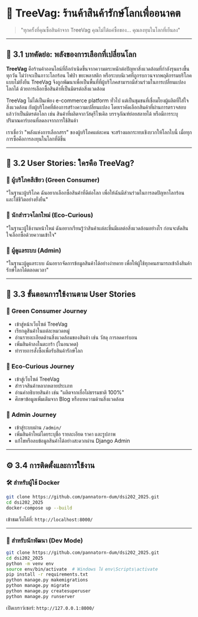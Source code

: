 # 🌱 TreeVag: ร้านค้าสินค้ารักษ์โลกเพื่ออนาคต

> "ทุกครั้งที่คุณซื้อสินค้าจาก TreeVag คุณไม่ได้แค่ซื้อของ... คุณลงทุนในโลกที่เย็นลง"

---

## 📄 3.1 บทคัดย่อ: พลังของการเลือกที่เปลี่ยนโลก

**TreeVag** คือร้านค้าออนไลน์ที่ถือกำเนิดขึ้นจากความตระหนักต่อปัญหาสิ่งแวดล้อมที่กำลังรุนแรงขึ้นทุกวัน ไม่ว่าจะเป็นภาวะโลกร้อน ไฟป่า ขยะพลาสติก หรือระบบนิเวศที่ถูกรบกวนจากพฤติกรรมบริโภคแบบไม่ยั่งยืน TreeVag จึงถูกพัฒนาเพื่อเป็นพื้นที่ที่ผู้บริโภคสามารถมีส่วนร่วมในการเปลี่ยนแปลงโลกได้ ด้วยการเลือกซื้อสินค้าที่เป็นมิตรต่อสิ่งแวดล้อม

TreeVag ไม่ได้เป็นเพียง e-commerce platform ทั่วไป แต่เป็นชุมชนที่เชื่อมโยงผู้ผลิตที่ใส่ใจสิ่งแวดล้อม กับผู้บริโภคที่ต้องการสร้างความเปลี่ยนแปลง โดยเราคัดเลือกสินค้าที่ผ่านการตรวจสอบแล้วว่าเป็นมิตรต่อโลก เช่น สินค้าที่ผลิตจากวัสดุรีไซเคิล บรรจุภัณฑ์ย่อยสลายได้ หรือมีการระบุปริมาณคาร์บอนที่ลดลงจากการใช้สินค้า

เราเชื่อว่า "พลังแห่งการเลือกสรร" ของผู้บริโภคแต่ละคน จะสร้างผลกระทบเชิงบวกให้โลกใบนี้ เมื่อทุกการซื้อคือการลงทุนในโลกที่ดีขึ้น

---

## 👤 3.2 User Stories: ใครคือ TreeVag?

### 🌿 ผู้บริโภคสีเขียว (Green Consumer)

"ในฐานะผู้บริโภค ฉันอยากเลือกซื้อสินค้าที่ดีต่อโลก เพื่อให้ฉันมีส่วนร่วมในการลดปัญหาโลกร้อน และใช้ชีวิตอย่างยั่งยืน"

### 🏡 นักสำรวจโลกใหม่ (Eco-Curious)

"ในฐานะผู้ใช้งานหน้าใหม่ ฉันอยากเรียนรู้ว่าสินค้าแต่ละชิ้นมีผลต่อสิ่งแวดล้อมอย่างไร ก่อนจะตัดสินใจเลือกซื้อด้วยความเข้าใจ"

### 🤝 ผู้ดูแลระบบ (Admin)

"ในฐานะผู้ดูแลระบบ ฉันอยากจัดการข้อมูลสินค้าได้อย่างง่ายดาย เพื่อให้ผู้ใช้ทุกคนสามารถเข้าถึงสินค้ารักษ์โลกได้ตลอดเวลา"

---

## 🔄 3.3 ขั้นตอนการใช้งานตาม User Stories

### 🧥 Green Consumer Journey

* เข้าสู่หน้าเว็บไซต์ TreeVag
* เรียกดูสินค้าในแต่ละหมวดหมู่
* อ่านรายละเอียดด้านสิ่งแวดล้อมของสินค้า เช่น วัสดุ การลดคาร์บอน
* เพิ่มสินค้าลงในตะกร้า (ในอนาคต)
* ทำรายการสั่งซื้อเพื่อรับสินค้ารักษ์โลก

### 🧐 Eco-Curious Journey

* เข้าสู่เว็บไซต์ TreeVag
* สำรวจสินค้าหลากหลายประเภท
* อ่านคำอธิบายสินค้า เช่น "ผลิตจากเยื่อไผ่ธรรมชาติ 100%"
* ศึกษาข้อมูลเพิ่มเติมจาก Blog หรือบทความด้านสิ่งแวดล้อม

### 🤖 Admin Journey

* เข้าสู่ระบบผ่าน `/admin/`
* เพิ่มสินค้าใหม่โดยระบุชื่อ รายละเอียด ราคา และรูปภาพ
* แก้ไขหรือลบข้อมูลสินค้าได้อย่างสะดวกผ่าน Django Admin

---

## ⚙️ 3.4 การติดตั้งและการใช้งาน

### 🛠️ สำหรับผู้ใช้ Docker

```bash
git clone https://github.com/pannatorn-dum/dsi202_2025.git
cd dsi202_2025
docker-compose up --build
```

เข้าชมเว็บได้ที่: `http://localhost:8000/`

---

### 🤖 สำหรับนักพัฒนา (Dev Mode)

```bash
git clone https://github.com/pannatorn-dum/dsi202_2025.git
cd dsi202_2025
python -m venv env
source env/bin/activate  # Windows ใช้ env\Scripts\activate
pip install -r requirements.txt
python manage.py makemigrations
python manage.py migrate
python manage.py createsuperuser
python manage.py runserver
```

เปิดเบราว์เซอร์: `http://127.0.0.1:8000/`
